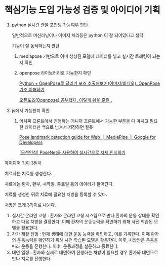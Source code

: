 # 핵심기능 도입 가능성 검증 및 아이디어 기획

1. python 실시간 관절 포인팅 가능여부 판단
    
    일반적으로 머신러닝이나 이미지 처리등은 python 이 잘 되어있다고 생각
    
    기능이 잘 동작하는지 판단
    
    1. mediapose 기반으로 이미 생성된 모델에 데이터를 넣고 실시간 트래킹이 되는지 확인
    2. openpose 라이브러리로 가능한지 확인
        
        [Python + OpenPose로 달리기 포즈 추출해보기(이미지/비디오), OpenPose 기초 이해하기](https://huiyu.tistory.com/entry/Python-OpenPose-사용해보기이미지비디오-OpenPose-기초-이해하기)
        
        [오픈포즈(Openpose) 공부했다. 이렇게 쉬울 줄은..](https://mickael-k.tistory.com/m/152)
        

1. js에서 가능한지 확인
    1. 어차피 프론트에서 진행하는 거니까 프론트에서 가능한 부분을 다 마치고 필요한 데이터만 백으로 넘겨서 저장하면 될듯
        
        [Pose landmark detection guide for Web  |  MediaPipe  |  Google for Developers](https://developers.google.com/mediapipe/solutions/vision/pose_landmarker/web_js)
        
        [[모션인식] PoseNet을 사용하여 실시간으로 자세 인식하기](https://gyong0117.tistory.com/entry/0511)
        

아이디어 기획 3일차

치료사는 치료를 생성한다.

치료에는 환자, 환부, 시작일, 종료일 등의 데이터가 들어간다.

치료를 생성한 뒤로 치료에 필요한 처방을 등록할 수 있다.

처방은 크게 3가지로 나뉜다.

1. 실시간 온라인 코칭 : 환자와 온라인 코칭 시스템으로 만나 환자의 운동 상태를 확인하고 다음 처방을 결정한다. 이때 환자의 운동능력을 확인하기 위해 사전 학습된 모델을 활용한다.
2. 자가 재활 진행 : 현재 생태에 대한 운동 능력을 확인하고, 이를 기록한다. 이때 환자의 운동능력을 확인하기 위해 사전 학습된 모델을 활용한다. 이후, 처방받은 운동을 따라 운동을 진행한다. 이후, 운동과정을 설문하고 종료한다. 
3. 대면 일정 : 환자와 실제로 대면하여 진행하는 처방이 필요할 경우 환자와 대면으로 만나 치료를 진행한다.
